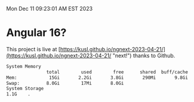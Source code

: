 Mon Dec 11 09:23:01 AM EST 2023

# Angular 16?


This project is live at [https://kusl.github.io/ngnext-2023-04-21/](https://kusl.github.io/ngnext-2023-04-21/ "next!") thanks to Github.

```bash
System Memory
               total        used        free      shared  buff/cache   available
Mem:            15Gi       2.2Gi       3.8Gi       290Mi       9.8Gi        13Gi
Swap:          8.0Gi        17Mi       8.0Gi
System Storage
1.1G	.
```
